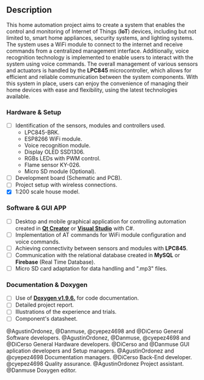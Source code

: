 ## __Description__

This home automation project aims to create a system that enables the control and monitoring of Internet of Things (**IoT**) devices, including but not limited to, smart home appliances, security systems, and lighting systems. The system uses a WiFi module to connect to the internet and receive commands from a centralized management interface. Additionally, voice recognition technology is implemented to enable users to interact with the system using voice commands. The overall management of various sensors and actuators is handled by the **LPC845** microcontroller, which allows for efficient and reliable communication between the system components. With this system in place, users can enjoy the convenience of managing their home devices with ease and flexibility, using the latest technologies available.

### __Hardware & Setup__

- [ ] Identification of the sensors, modules and controllers used.
	- LPC845-BRK.
	- ESP8266 WiFi module.
	- Voice recognition module.
	- Display OLED SSD1306.
	- RGBs LEDs with PWM control.
	- Flame sensor KY-026.
	- Micro SD module (Optional).
- [ ] Development board (Schematic and PCB).
- [ ] Project setup with wireless connections.
- [x] 1:200 scale house model.

### __Software & GUI APP__

- [ ] Desktop and mobile graphical application for controlling automation created in [**Qt Creator**](https://www.qt.io/offline-installers) or [**Visual Studio**](https://visualstudio.microsoft.com/es/vs/) with C#.
- [ ] Implementation of AT commands for WiFi module configuration and voice commands.
- [ ] Achieving connectivity between sensors and modules with **LPC845**.
- [ ] Communication with the relational database created in **MySQL** or **Firebase** (Real Time Database).
- [ ] Micro SD card adaptation for data handling and ".mp3" files.

### __Documentation & Doxygen__

- [ ] Use of [**Doxygen v1.9.6.**](https://www.doxygen.nl/download.html) for code documentation.
- [ ] Detailed project report.
- [ ] Illustrations of the experience and trials.
- [ ] Component's datasheet.

@AgustinOrdonez, @Danmuse, @cyepez4698 and @DiCerso General Software developers.
@AgustinOrdonez, @Danmuse, @cyepez4698 and @DiCerso General Hardware developers.
@DiCerso and @Danmuse GUI aplication developers and Setup managers.
@AgustinOrdonez and @cyepez4698 Documentation managers.
@DiCerso Back-End developer.
@cyepez4698 Quality assurance.
@AgustinOrdonez Project assistant.
@Danmuse Doxygen editor.
